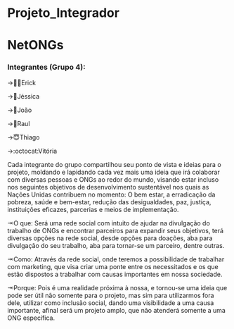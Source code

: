 # Projeto_Integrador

<h1>
 NetONGs </h1>
<h3>
Integrantes (Grupo 4): </h3>
<p>
→👨‍💻Erick</p>
<p>
→🐢Jéssica</p>
<p>
→👾João</p>
<p>
→👨Raul</p>
<p>
→😇Thiago</p>
<p>
 →:octocat:Vitória</p>

Cada integrante do grupo compartilhou seu ponto de vista e ideias para o projeto, moldando e lapidando cada vez mais uma ideia que irá colaborar com diversas pessoas e ONGs ao redor do mundo, visando estar incluso nos seguintes objetivos de desenvolvimento sustentável nos quais as Nações Unidas contribuem no momento:
O bem estar, a erradicação da pobreza, saúde e bem-estar, redução das desigualdades, paz, justiça, instituições eficazes, parcerias e meios de implementação.
<p>
⇥O que:
Será uma rede social com intuito de ajudar na divulgação do trabalho de ONGs e encontrar parceiros para expandir seus objetivos, terá diversas opções na rede social, desde opções para doações, aba para divulgação do seu trabalho, aba para tornar-se um parceiro, dentre outras.
</p>
<p>
⇥Como:
Através da rede social, onde teremos a possibilidade de trabalhar com marketing, que visa criar uma ponte entre os necessitados e os que estão dispostos a trabalhar com causas importantes em nossa sociedade.
</p>
<p>
⇥Porque: 
Pois é uma realidade próxima à nossa, e tornou-se uma ideia que pode ser útil não somente para o projeto, mas sim para utilizarmos fora dele, utilizar como inclusão social, dando uma visibilidade a uma causa importante, afinal será um projeto amplo, que não atenderá somente a uma ONG específica.
 </p>
